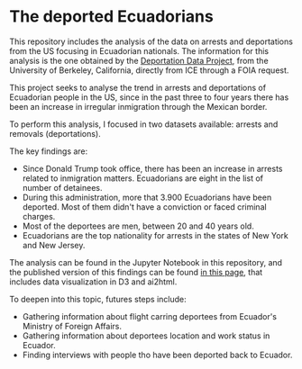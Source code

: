 # The deported Ecuadorians

This repository includes the analysis of the data on arrests and deportations from the US focusing in Ecuadorian nationals. The information for this analysis is the one obtained by the [Deportation Data Project](https://deportationdata.org/), from the University of Berkeley, California, directly from ICE through a FOIA request.

This project seeks to analyse the trend in arrests and deportations of Ecuadorian people in the US, since in the past three to four years there has been an increase in irregular inmigration through the Mexican border.

To perform this analysis, I focused in two datasets available: arrests and removals (deportations).

The key findings are:
- Since Donald Trump took office, there has been an increase in arrests related to inmigration matters. Ecuadorians are eight in the list of number of detainees.
- During this administration, more that 3.900 Ecuadorians have been deported. Most of them didn't have a conviction or faced criminal charges.
- Most of the deportees are men, between 20 and 40 years old.
- Ecuadorians are the top nationality for arrests in the states of New York and New Jersey.

The analysis can be found in the Jupyter Notebook in this repository, and the published version of this findings can be found [in this page](https://tefaceli.github.io/deportation-ecuadorians/), that includes data visualization in D3 and ai2html.

To deepen into this topic, futures steps include:
- Gathering information about flight carring deportees from Ecuador's Ministry of Foreign Affairs.
- Gathering information about deportees location and work status in Ecuador.
- Finding interviews with people tho have been deported back to Ecuador.

